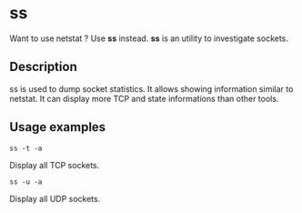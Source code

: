 # ss
Want to use netstat ? Use **ss** instead.
**ss** is an utility to investigate sockets.
## Description
ss is used to dump socket statistics. It allows showing information similar to netstat.  It can display more
TCP and state informations than other tools.
## Usage examples
    ss -t -a
Display all TCP sockets.

    ss -u -a
Display all UDP sockets.

